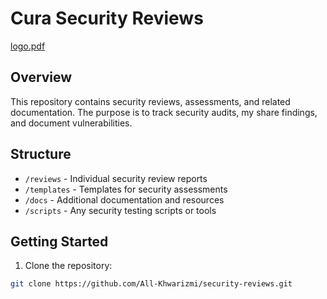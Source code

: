 # Cura Security Reviews

[logo.pdf](https://github.com/user-attachments/files/19151719/logo.pdf)

## Overview

This repository contains security reviews, assessments, and related documentation. The purpose is to track security audits, my share findings, and document vulnerabilities.

## Structure

- `/reviews` - Individual security review reports
- `/templates` - Templates for security assessments
- `/docs` - Additional documentation and resources
- `/scripts` - Any security testing scripts or tools

## Getting Started

1. Clone the repository:

```bash
git clone https://github.com/All-Khwarizmi/security-reviews.git
```
